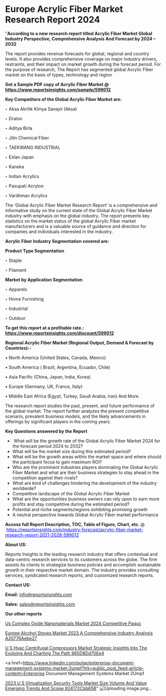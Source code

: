 # Europe Acrylic Fiber Market Research Report 2024

"<strong>According to a new research report titled Acrylic Fiber Market Global Industry Perspective, Comprehensive Analysis And Forecast by 2024 – 2032</strong>

The report provides revenue forecasts for global, regional and country levels. It also provides comprehensive coverage on major industry drivers, restraints, and their impact on market growth during the forecast period. For the purpose of research, The Report has segmented global Acrylic Fiber market on the basis of types, technology and region

<strong>Get a Sample PDF copy of Acrylic Fiber Market </strong><strong>@<a href=https://www.reportsinsights.com/sample/599012 style=color:#0000ff;> https://www.reportsinsights.com/sample/599012</a></strong></font>

<strong>Key Competitors of the Global Acrylic Fiber Market are:</strong>

‣ Aksa Akrilik Kimya Sanayii (Aksa)

‣ Dralon

‣ Aditya Birla

‣ Jilin Chemical Fiber

‣ TAEKWANG INDUSTRIAL

‣ Exlan Japan

‣ Kaneka

‣ Indian Acrylics

‣ Pasupati Acrylon

‣ Vardhman Acrylics

The ‘Global Acrylic Fiber Market Research Report’ is a comprehensive and informative study on the current state of the Global Acrylic Fiber Market industry with emphasis on the global industry. The report presents key statistics on the market status of the global Acrylic Fiber market manufacturers and is a valuable source of guidance and direction for companies and individuals interested in the industry.

<strong>Acrylic Fiber Industry Segmentation covered are:</strong>

<strong>Product Type Segmentation</strong>

‣ Staple

‣ Filament

<strong>Market by Application Segmentation</strong>

‣ Apparels

‣ Home Furnishing

‣ Industrial

‣ Outdoor

<strong>To get this report at a profitable rate.: <a href=https://www.reportsinsights.com/discount/599012 style=color:#0000ff;>https://www.reportsinsights.com/discount/599012</a></strong></font>

<strong>Regional Acrylic Fiber Market (Regional Output, Demand &amp; Forecast by Countries):-</strong>

• North America (United States, Canada, Mexico)

• South America ( Brazil, Argentina, Ecuador, Chile)

• Asia Pacific (China, Japan, India, Korea)

• Europe (Germany, UK, France, Italy)

• Middle East Africa (Egypt, Turkey, Saudi Arabia, Iran) And More.

The research report studies the past, present, and future performance of the global market. The report further analyzes the present competitive scenario, prevalent business models, and the likely advancements in offerings by significant players in the coming years.

<strong>Key Questions answered by the Report</strong>
<ul>
  <li> What will be the growth rate of the Global Acrylic Fiber Market 2024 for the forecast period 2024 to 2032?</li>
  <li>What will be the market size during this estimated period?</li>
  <li>What will be the growth areas within the market space and where should the participant focus to gain maximum ROI?</li>
  <li>Who are the prominent industries players dominating the Global Acrylic Fiber Market and what are their business strategies to stay ahead in the competition against their rivals?</li>
  <li>What are kind of challenges hindering the development of the industry worldwide?</li>
  <li>Competitive landscape of the Global Acrylic Fiber Market</li>
  <li>What are the opportunities business owners can rely upon to earn more profits and stay competitive during the estimated period?</li>
  <li>Potential and niche segments/regions exhibiting promising growth</li>
  <li>A neutral perspective towards Global Acrylic Fiber market performance</li>
</ul>
<strong>Access full Report Description, TOC, Table of Figure, Chart, etc. </strong>@  <a href=https://reportsinsights.com/industry-forecast/acrylic-fiber-market-research-report-2021-2028-599012 style=color:#0000ff;>https://reportsinsights.com/industry-forecast/acrylic-fiber-market-research-report-2021-2028-599012</a></font>

<strong><strong>About US</strong>:</strong>

Reports Insights is the leading research industry that offers contextual and data-centric research services to its customers across the globe. The firm assists its clients to strategize business policies and accomplish sustainable growth in their respective market domain. The industry provides consulting services, syndicated research reports, and customized research reports.

<strong>Contact US:</strong>

<p class=""""><b>Email:</b> <a href=mailto:info@reportsinsights.com>info@reportsinsights.com</a></p>
<p class=""""><b>Sales:</b> <a href=mailto:sales@reportsinsights.com>sales@reportsinsights.com</a></p>

<strong>Our other reports</strong>

<a href=https://www.linkedin.com/pulse/us-complex-oxide-nanomaterials-market-2024-competitive-paquc/>Us Complex Oxide Nanomaterials Market 2024 Competitive Paquc</a>

<a href=https://medium.com/@tidke9676/europe-alcohol-stoves-market-2023-a-comprehensive-industry-analysis-a20776aebe27>Europe Alcohol Stoves Market 2023 A Comprehensive Industry Analysis A20776Aebe27</a>

<a href=https://medium.com/@amanmandal1286/u-s-hvac-centrifugal-compressors-market-strategic-insights-into-the-evolving-and-charting-the-path-965d8dd70ee4>U S Hvac Centrifugal Compressors Market Strategic Insights Into The Evolving And Charting The Path 965D8Dd70Ee4</a>

<a href=https://www.linkedin.com/pulse/enterprise-document-management-systems-market-2umpf?trk=public_post_feed-article-content>Enterprise Document Management Systems Market 2Umpf</a>

<a href=https://medium.com/@reportsinsights23/2023-u-s-virtualization-security-tools-market-size-volume-and-value-emerging-trends-and-scope-924172cbb65b>2023 U S Virtualization Security Tools Market Size Volume And Value Emerging Trends And Scope 924172Cbb65B</a>"
![Uploading image.png…]()
